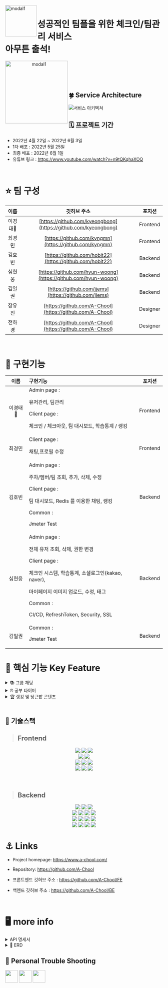 <!-- 서비스 간략설명  -->
<img width="100" alt="modal1" src="https://user-images.githubusercontent.com/98807506/171565945-5a4e4ec0-fa18-43e7-a5fa-1e0e981e47d7.png" align="left">
<h1 align="left"> 성공적인 팀플을 위한 체크인/팀관리 서비스<br/>아무튼 출석!</h1>



<center>
<a href="https://www.a-chool.com/"><img width="200" alt="modal1" src="https://user-images.githubusercontent.com/98807506/171565120-50a28594-4326-41ac-ab1e-4f099d9cfc16.png" align="left"></a>      
  
</center>

<br>
<br>
<br>
<br>


## 🍀 Service Architecture
![서비스 아키텍쳐](https://user-images.githubusercontent.com/98807506/171581919-4f903fe2-92e1-48ac-a31b-7e900ce4b1fe.png)



## 🗓 프로젝트 기간
- 2022년 4월 22일 ~ 2022년 6월 3일
- 1차 배포 : 2022년 5월 25일
- 최종 배포 : 2022년 6월 1일
- 유튜브 링크 : https://www.youtube.com/watch?v=n9tQKqhaXOQ

<br>

# ⭐️ 팀 구성
| 이름     | 깃허브 주소                                                | 포지션     |
|:--------:|:----------------------------------------------------------:|:-----------:|
| 이경태🔰 | [https://github.com/kyeongbong](https://github.com/kyeongbong)                     | Frontend     |
| 최경민   | [https://github.com/kyngmn](https://github.com/kyngmn)                     | Frontend     |
| 김호빈   | [https://github.com/hobit22](https://github.com/hobit22) | Backend     |
| 심현웅   | [https://github.com/hyun-woong](https://github.com/hyun-woong)                     | Backend |
| 김일권   | [https://github.com/jjems](https://github.com/jjems)                     | Backend |
| 장유진   | [https://github.com/A-Chool](https://github.com/A-Chool)                     | Designer |
| 전하경   | [https://github.com/A-Chool](https://github.com/A-Chool)                     | Designer |

<br>

# 📎 구현기능


| 이름     | 구현기능                                                | 포지션     |
|:--------:|:----------------------------------------------------------|:-----------:|
| 이경태🔰 | Admin page : <p>유저관리, 팀관리</p> Client page : <p>체크인 / 체크아웃, 팀 대시보드, 학습통계 / 랭킹 </p>                  | Frontend     |
| 최경민   | Client page : <p>채팅,프로필 수정</p>       | Frontend     |
| 김호빈   | Admin page : <p>주차/멤버/팀 조회, 추가, 삭제, 수정</p> Client page : <p>팀 대시보드, Redis 를 이용한 채팅, 랭킹</p> Common : <p>Jmeter Test</p>| Backend     |
| 심현웅   | Admin page : <p>전체 유저 조회, 삭제, 권한 변경</p> Client page : <p>체크인 시스템, 학습통계, 소셜로그인(kakao, naver),</p><p>마이페이지 이미지 업로드, 수정, 태그</p>Common : <p>CI/CD, RefreshToken, Security, SSL</p>                     | Backend |
| 김일권   | Common : <p>Jmeter Test</p>| Backend     |

# 🎯 핵심 기능 Key Feature

<details>
<summary>📚 그룹 채팅</summary>
<div markdown="1">
 <br>
  → 팀별 그룹 채팅 서비스를 지원
  <br> → 대화 내용은 저장되어, 페이지를 벗어났다 다시 돌아와도 유지
</div>
</details>

<details>
<summary>⏰ 공부 타이머</summary>
<div markdown="1">
<br>
  → 유저별 공부 시간을 기록할 수 있는 타이머 제공
  <br> → 타이머는 매일 오전 5시에 초기화 됨
  <br> → checkOut을 누르지 않은 유저의 경우 마지막 checkIn 시간에서 한 시간이 추가된 상태로 저장
</div>
</details>
<details>
<summary>🏆 랭킹 및 당근밭 콘텐츠</summary>
<div markdown="1">
 <br>
   → 유저의 일별 누적 공부시간을 기준으로 랭킹이 집계되며, 일별 공부시간에 비례해 당근 밭에 당근이 심어짐
</div>

</details>

<br>

## 📜 기술스택

> ## Frontend

<p align="center">
<img src="https://img.shields.io/badge/html-E34F26?style=for-the-badge&logo=html5&logoColor=white">
<img src="https://img.shields.io/badge/css-1572B6?style=for-the-badge&logo=css3&logoColor=white">
<img src="https://img.shields.io/badge/javascript-F7DF1E?style=for-the-badge&logo=javascript&logoColor=black">
  
<br>
<!-- <img src="https://img.shields.io/badge/WebRTC-333333?style=for-the-badge&logo=WebRTC&logoColor=white"> -->
<img src="https://img.shields.io/badge/Route53-E68B49?style=for-the-badge&logo=Route53s&logoColor=white">
<img src="https://img.shields.io/badge/Amplify-FBBD62?style=for-the-badge&logo=Amplify&logoColor=white">
  
<br>
<img src="https://img.shields.io/badge/github-181717?style=for-the-badge&logo=github&logoColor=white">
<img src="https://img.shields.io/badge/Axios-764ABC?style=for-the-badge&logo=Axios&logoColor=white">
<img src="https://img.shields.io/badge/React-61DAFB?style=for-the-badge&logo=React&logoColor=black">

 <br>
 <img src="https://img.shields.io/badge/Redux-764ABC?style=for-the-badge&logo=Redux&logoColor=white"> 
 <img src="https://img.shields.io/badge/Styled Components-F893D1?style=for-the-badge&logo=styledComponents&logoColor=white">
 <img src="https://img.shields.io/badge/Socket.io-010101?style=for-the-badge&logo=Socket.io&logoColor=white">
  
<br>
<br>
<br>

> ## Backend

<p align="center">

<img src="https://img.shields.io/badge/Spring-6DB33F?style=for-the-badge&logo=Spring&logoColor=white">
<img src="https://img.shields.io/badge/Java-EC2025?style=for-the-badge&logo=Java&logoColor=white">
<img src="https://img.shields.io/badge/Gradle-39D52D?style=for-the-badge&logo=Gradle&logoColor=white">
  
<br>
<img src="https://img.shields.io/badge/Jenkins-D73634?style=for-the-badge&logo=Jenkins&logoColor=white">
<img src="https://img.shields.io/badge/jwt-000000?style=for-the-badge&logo=jwt&logoColor=white">
<img src="https://img.shields.io/badge/Docker-4DCBFE?style=for-the-badge&logo=Docker&logoColor=white">
<img src="https://img.shields.io/badge/AWS EC2 SDK-F58536?style=for-the-badge&logo=AWS&logoColor=white">
  
<br>
<img src="https://img.shields.io/badge/MySQL-4479A1?style=for-the-badge&logo=MySQL&logoColor=white">
<img src="https://img.shields.io/badge/Amazon S3-E15343?style=for-the-badge&logo=S3&logoColor=white">
<img src="https://img.shields.io/badge/Elasticache-5294CF?style=for-the-badge&logo=Elasticache&logoColor=white">
<img src="https://img.shields.io/badge/Redis-D82A20?style=for-the-badge&logo=Redis&logoColor=white">

<br>
<img src="https://img.shields.io/badge/Notion-181818?style=for-the-badge&logo=Notion&logoColor=white">
<img src="https://img.shields.io/badge/Socket.io-010101?style=for-the-badge&logo=Socket.io&logoColor=white">
<img src="https://img.shields.io/badge/github-181717?style=for-the-badge&logo=github&logoColor=white">
<img src="https://img.shields.io/badge/Slack-4A154B?style=for-the-badge&logo=Slack&logoColor=white">
  

<br>
  
# ⚓️ Links

- Project homepage: https://www.a-chool.com/
- Repository: https://github.com/A-Chool

- 프론트엔드 깃허브 주소 : https://github.com/A-Chool/FE
- 백엔드 깃허브 주소 : https://github.com/A-Chool/BE

<br> 
  
  

# 🖥 more info
  
  <details>
<summary>API 명세서</summary>
<div markdown="1">

![Admin](https://user-images.githubusercontent.com/98807506/171592425-072c43c7-d621-4d63-84ce-d01be14db1ed.png)
![User](https://user-images.githubusercontent.com/98807506/171592532-61eec599-1501-4fe2-adc2-243da9aacb21.png)

</div>
</details>

<details>
<summary>🐳 ERD</summary>
<div markdown="1">
  
![erd](https://user-images.githubusercontent.com/98807506/171581214-5687b031-695d-436c-80bc-441c911f48f3.png)
  
</div>
</details>
  

## 📌 Personal Trouble Shooting
<a href="https://github.com/A-Chool/BE/wiki/%5BHobinKim%5DTrouble-Shooting" target="_blank"><img height="40"  src="https://img.shields.io/static/v1?label=Spring&message=김호빈 &color=08CE5D&style=for-the-badge&>"/></a>
<a href="https://github.com/A-Chool/BE/wiki/%5BHyunWoong%5DTrouble-Shooting" target="_blank"><img height="40"  src="https://img.shields.io/static/v1?label=Spring&message=심현웅 &color=08CE5D&style=for-the-badge&>"/></a>
<a href="https://github.com/A-Chool/FE/wiki" target="_blank"><img height="40"  src="https://img.shields.io/static/v1?label=React&message=이경태 &color=95D0F6&style=for-the-badge&>"/></a>
